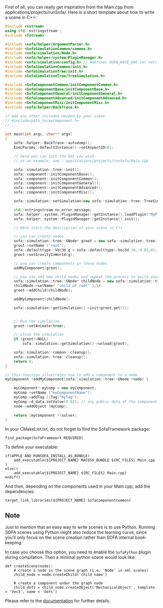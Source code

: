 First of all, you can really get inspiration from the Main.cpp from applications/projects/runSofa/.
Here is a short template about how to write a scene in C++:


```c++
#include <sstream>
using std::ostringstream ;
#include <fstream>

#include <sofa/helper/ArgumentParser.h>
#include <SofaSimulationCommon/common.h>
#include <sofa/simulation/Node.h>
#include <sofa/helper/system/PluginManager.h>
#include <sofa/simulation/config.h> // #defines SOFA_HAVE_DAG (or not)
#include <SofaSimulationCommon/init.h>
#include <SofaSimulationTree/init.h>
#include <SofaSimulationTree/TreeSimulation.h>

#include <SofaComponentCommon/initComponentCommon.h>
#include <SofaComponentBase/initComponentBase.h>
#include <SofaComponentGeneral/initComponentGeneral.h>
#include <SofaComponentAdvanced/initComponentAdvanced.h>
#include <SofaComponentMisc/initComponentMisc.h>
#include <sofa/helper/BackTrace.h>

// Add any other includes needed by your scene
// #include<path_to/myComponent.h>
// ...

int main(int argc, char** argv)
{
	sofa::helper::BackTrace::autodump();
	ExecParams::defaultInstance()->setAspectID(0);

	// here you can init the GUI you wish
	// as an example, see : applications/projects/runSofa/Main.cpp

    sofa::simulation::tree::init();
	sofa::component::initComponentBase();
    sofa::component::initComponentCommon();
    sofa::component::initComponentGeneral();
    sofa::component::initComponentAdvanced();
    sofa::component::initComponentMisc();

	sofa::simulation::setSimulation(new sofa::simulation::tree::TreeSimulation());

	std::ostringstream no_error_message;
    sofa::helper::system::PluginManager::getInstance().loadPlugin("MyPlugin",&no_error_message);
    sofa::helper::system::PluginManager::getInstance().init();

    // Here start the description of your scene in C++

    // you can create nodes
    sofa::simulation::tree::GNode* groot = new sofa::simulation::tree::GNode;
    groot->setName ("root");
    sofa::defaulttype::Vec3d g = sofa::defaulttype::Vec3d (0,-9.81,0);
    groot->setGravityInWorld(g);

    // you can create components in these nodes
	addMyComponent(groot);

	// you can add new child nodes and repeat the process to build your scene
	sofa::simulation::tree::GNode* childNode = new sofa::simulation::tree::GNode;
 	childNode->setName( "child_of_root" );\r
	groot->addChild(childNode);

	addMyComponent(childNode);

    sofa::simulation::getSimulation()->init(groot.get());
	

    // Run the simulation
    groot->setAnimate(true);

    // close the simulation
    if (groot!=NULL)
        sofa::simulation::getSimulation()->unload(groot);

    sofa::simulation::common::cleanup();
    sofa::simulation::tree::cleanup();
    return 0;
}

// this function illustrates how to add a component to a node
myComponent *addMyComponent(sofa::simulation::tree::GNode *node) {

	myComponent* myComp = new myComponent;
	myComp->setName ("myComponentName");
	myComp->addTag ((Tag)"myTag");
	myComp->d_data.setValue(0.02); // any public data of the component can thus be defined
	node->addObject (myComp);
	
	return (myComponent *)solver;
}
```

In your CMakeList.txt, do not forget to find the SofaFramework package:

```
find_package(SofaFramework REQUIRED)
```

To define your executable:

```
if(APPLE AND RUNSOFA_INSTALL_AS_BUNDLE)
	add_executable(${PROJECT_NAME} MACOSX_BUNDLE ${RC_FILES} Main.cpp )
else()
	add_executable(${PROJECT_NAME} ${RC_FILES} Main.cpp)
endif()
```

And then, depending on the components used in your Main.cpp, add the dependencies:

```
target_link_libraries(${PROJECT_NAME} SofaComponentCommon)
```

Note
----

Just to mention that an easy way to write scenes is to use Python. Running SOFA scenes using Python might also reduce the learning curve, since you’ll only focus on the scene creation rather than SOFA internal book-keeping.

In case you choose this option, you need to enable the ```SofaPython``` plugin during compilation. Then a minimal python scene would look like:

```
def createScene(node):
    # create a node in the scene graph (i.e. 'Node' in xml scenes)
    child_node = node.createChild('child name') 

    # create a component under the graph node
    child_dofs = child_node.createObject('MechanicalObject', template = 'Vec3', name = 'dofs')
```

Please refer to the [documentation](https://www.sofa-framework.org/community/doc/using-sofa/optional-features/python-scripting/) for further details.

